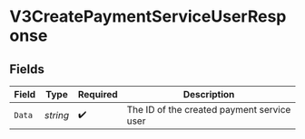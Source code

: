 # V3CreatePaymentServiceUserResponse


## Fields

| Field                                      | Type                                       | Required                                   | Description                                |
| ------------------------------------------ | ------------------------------------------ | ------------------------------------------ | ------------------------------------------ |
| `Data`                                     | *string*                                   | :heavy_check_mark:                         | The ID of the created payment service user |